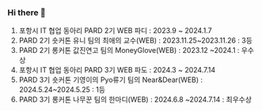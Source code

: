 ### Hi there 👋

<!--
**LYH513/LYH513** is a ✨ _special_ ✨ repository because its `README.md` (this file) appears on your GitHub profile.

Here are some ideas to get you started:

- 🔭 I’m currently working on ...
- 🌱 I’m currently learning ...
- 👯 I’m looking to collaborate on ...
- 🤔 I’m looking for help with ...
- 💬 Ask me about ...
- 📫 How to reach me: ...
- 😄 Pronouns: ...
- ⚡ Fun fact: ...
-->
1. 포항시 IT 협업 동아리 PARD 2기 WEB 파디 : 2023.9 ~ 2024.1.7
2. PARD 2기 숏커톤 유니 팀의 최애의 교수(WEB) : 2023.11.25~2023.11.26 : 3등
3. PARD 2기 롱커톤 값진연고 팀의 MoneyGlove(WEB) : 2023.12 ~2024.1 : 우수상
4. 포항시 IT 협업 동아리 PARD 3기 WEB 파도 : 2024.3 ~ 2024.7.14 
5. PARD 3기 숏커톤 기영이의 Pyo류기 팀의 Near&Dear(WEB) : 2024.5.24~2024.5.25 : 1등
6. PARD 3기 롱커톤 나무꾼 팀의 한마디(WEB) : 2024.6.8 ~2024.7.14 : 최우수상
